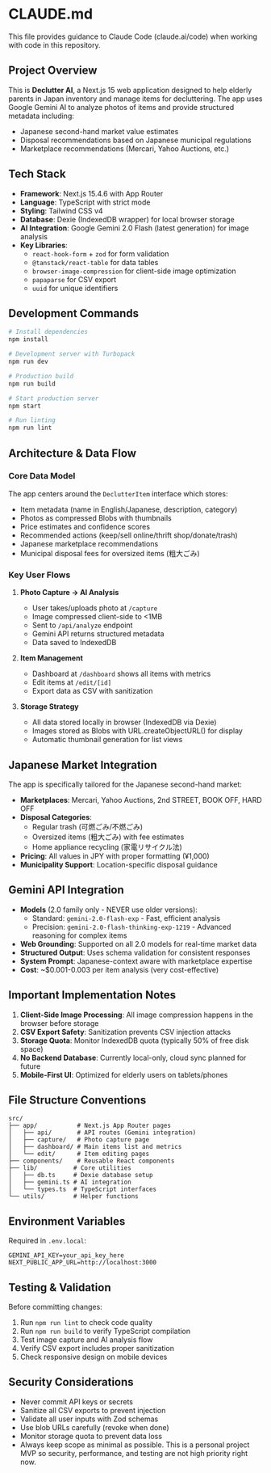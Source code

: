 # CLAUDE.md

This file provides guidance to Claude Code (claude.ai/code) when working with code in this repository.

## Project Overview

This is **Declutter AI**, a Next.js 15 web application designed to help elderly parents in Japan inventory and manage items for decluttering. The app uses Google Gemini AI to analyze photos of items and provide structured metadata including:

- Japanese second-hand market value estimates
- Disposal recommendations based on Japanese municipal regulations
- Marketplace recommendations (Mercari, Yahoo Auctions, etc.)

## Tech Stack

- **Framework**: Next.js 15.4.6 with App Router
- **Language**: TypeScript with strict mode
- **Styling**: Tailwind CSS v4
- **Database**: Dexie (IndexedDB wrapper) for local browser storage
- **AI Integration**: Google Gemini 2.0 Flash (latest generation) for image analysis
- **Key Libraries**:
  - `react-hook-form` + `zod` for form validation
  - `@tanstack/react-table` for data tables
  - `browser-image-compression` for client-side image optimization
  - `papaparse` for CSV export
  - `uuid` for unique identifiers

## Development Commands

```bash
# Install dependencies
npm install

# Development server with Turbopack
npm run dev

# Production build
npm run build

# Start production server
npm start

# Run linting
npm run lint
```

## Architecture & Data Flow

### Core Data Model

The app centers around the `DeclutterItem` interface which stores:

- Item metadata (name in English/Japanese, description, category)
- Photos as compressed Blobs with thumbnails
- Price estimates and confidence scores
- Recommended actions (keep/sell online/thrift shop/donate/trash)
- Japanese marketplace recommendations
- Municipal disposal fees for oversized items (粗大ごみ)

### Key User Flows

1. **Photo Capture → AI Analysis**
   - User takes/uploads photo at `/capture`
   - Image compressed client-side to <1MB
   - Sent to `/api/analyze` endpoint
   - Gemini API returns structured metadata
   - Data saved to IndexedDB

2. **Item Management**
   - Dashboard at `/dashboard` shows all items with metrics
   - Edit items at `/edit/[id]`
   - Export data as CSV with sanitization

3. **Storage Strategy**
   - All data stored locally in browser (IndexedDB via Dexie)
   - Images stored as Blobs with URL.createObjectURL() for display
   - Automatic thumbnail generation for list views

## Japanese Market Integration

The app is specifically tailored for the Japanese second-hand market:

- **Marketplaces**: Mercari, Yahoo Auctions, 2nd STREET, BOOK OFF, HARD OFF
- **Disposal Categories**:
  - Regular trash (可燃ごみ/不燃ごみ)
  - Oversized items (粗大ごみ) with fee estimates
  - Home appliance recycling (家電リサイクル法)
- **Pricing**: All values in JPY with proper formatting (¥1,000)
- **Municipality Support**: Location-specific disposal guidance

## Gemini API Integration

- **Models** (2.0 family only - NEVER use older versions):
  - Standard: `gemini-2.0-flash-exp` - Fast, efficient analysis
  - Precision: `gemini-2.0-flash-thinking-exp-1219` - Advanced reasoning for complex items
- **Web Grounding**: Supported on all 2.0 models for real-time market data
- **Structured Output**: Uses schema validation for consistent responses
- **System Prompt**: Japanese-context aware with marketplace expertise
- **Cost**: ~$0.001-0.003 per item analysis (very cost-effective)

## Important Implementation Notes

1. **Client-Side Image Processing**: All image compression happens in the browser before storage
2. **CSV Export Safety**: Sanitization prevents CSV injection attacks
3. **Storage Quota**: Monitor IndexedDB quota (typically 50% of free disk space)
4. **No Backend Database**: Currently local-only, cloud sync planned for future
5. **Mobile-First UI**: Optimized for elderly users on tablets/phones

## File Structure Conventions

```
src/
├── app/           # Next.js App Router pages
│   ├── api/       # API routes (Gemini integration)
│   ├── capture/   # Photo capture page
│   ├── dashboard/ # Main items list and metrics
│   └── edit/      # Item editing pages
├── components/    # Reusable React components
├── lib/          # Core utilities
│   ├── db.ts     # Dexie database setup
│   ├── gemini.ts # AI integration
│   └── types.ts  # TypeScript interfaces
└── utils/        # Helper functions
```

## Environment Variables

Required in `.env.local`:

```
GEMINI_API_KEY=your_api_key_here
NEXT_PUBLIC_APP_URL=http://localhost:3000
```

## Testing & Validation

Before committing changes:

1. Run `npm run lint` to check code quality
2. Run `npm run build` to verify TypeScript compilation
3. Test image capture and AI analysis flow
4. Verify CSV export includes proper sanitization
5. Check responsive design on mobile devices

## Security Considerations

- Never commit API keys or secrets
- Sanitize all CSV exports to prevent injection
- Validate all user inputs with Zod schemas
- Use blob URLs carefully (revoke when done)
- Monitor storage quota to prevent data loss
- Always keep scope as minimal as possible. This is a personal project MVP so security, performance, and testing are not high priority right now.

